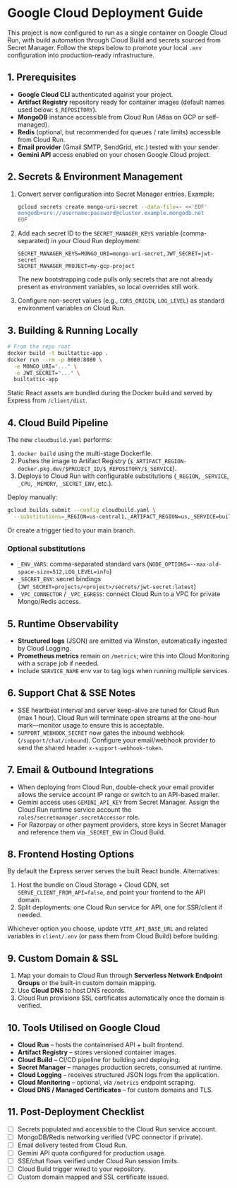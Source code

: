 # Google Cloud Deployment Guide

This project is now configured to run as a single container on Google Cloud Run, with build automation through Cloud Build and secrets sourced from Secret Manager. Follow the steps below to promote your local `.env` configuration into production-ready infrastructure.

## 1. Prerequisites

- **Google Cloud CLI** authenticated against your project.
- **Artifact Registry** repository ready for container images (default names used below: `$_REPOSITORY`).
- **MongoDB** instance accessible from Cloud Run (Atlas on GCP or self-managed).
- **Redis** (optional, but recommended for queues / rate limits) accessible from Cloud Run.
- **Email provider** (Gmail SMTP, SendGrid, etc.) tested with your sender.
- **Gemini API** access enabled on your chosen Google Cloud project.

## 2. Secrets & Environment Management

1. Convert server configuration into Secret Manager entries. Example:

   ```bash
   gcloud secrets create mongo-uri-secret --data-file=- <<'EOF'
   mongodb+srv://username:password@cluster.example.mongodb.net
   EOF
   ```

2. Add each secret ID to the `SECRET_MANAGER_KEYS` variable (comma-separated) in your Cloud Run deployment:

   ```
   SECRET_MANAGER_KEYS=MONGO_URI=mongo-uri-secret,JWT_SECRET=jwt-secret
   SECRET_MANAGER_PROJECT=my-gcp-project
   ```

   The new bootstrapping code pulls only secrets that are not already present as environment variables, so local overrides still work.

3. Configure non-secret values (e.g., `CORS_ORIGIN`, `LOG_LEVEL`) as standard environment variables on Cloud Run.

## 3. Building & Running Locally

```bash
# From the repo root
docker build -t builtattic-app .
docker run --rm -p 8080:8080 \
  -e MONGO_URI="..." \
  -e JWT_SECRET="..." \
  builtattic-app
```

Static React assets are bundled during the Docker build and served by Express from `/client/dist`.

## 4. Cloud Build Pipeline

The new `cloudbuild.yaml` performs:

1. `docker build` using the multi-stage Dockerfile.
2. Pushes the image to Artifact Registry (`$_ARTIFACT_REGION-docker.pkg.dev/$PROJECT_ID/$_REPOSITORY/$_SERVICE`).
3. Deploys to Cloud Run with configurable substitutions (`_REGION`, `_SERVICE`, `_CPU`, `_MEMORY`, `_SECRET_ENV`, etc.).

Deploy manually:

```bash
gcloud builds submit --config cloudbuild.yaml \
  --substitutions=_REGION=us-central1,_ARTIFACT_REGION=us,_SERVICE=builtattic-api
```

Or create a trigger tied to your main branch.

### Optional substitutions

- `_ENV_VARS`: comma-separated standard vars (`NODE_OPTIONS=--max-old-space-size=512,LOG_LEVEL=info`)
- `_SECRET_ENV`: secret bindings (`JWT_SECRET=projects/<project>/secrets/jwt-secret:latest`)
- `_VPC_CONNECTOR` / `_VPC_EGRESS`: connect Cloud Run to a VPC for private Mongo/Redis access.

## 5. Runtime Observability

- **Structured logs** (JSON) are emitted via Winston, automatically ingested by Cloud Logging.
- **Prometheus metrics** remain on `/metrics`; wire this into Cloud Monitoring with a scrape job if needed.
- Include `SERVICE_NAME` env var to tag logs when running multiple services.

## 6. Support Chat & SSE Notes

- SSE heartbeat interval and server keep-alive are tuned for Cloud Run (max 1 hour). Cloud Run will terminate open streams at the one-hour mark—monitor usage to ensure this is acceptable.
- `SUPPORT_WEBHOOK_SECRET` now gates the inbound webhook (`/support/chat/inbound`). Configure your email/webhook provider to send the shared header `x-support-webhook-token`.

## 7. Email & Outbound Integrations

- When deploying from Cloud Run, double-check your email provider allows the service account IP range or switch to an API-based mailer.
- Gemini access uses `GEMINI_API_KEY` from Secret Manager. Assign the Cloud Run runtime service account the `roles/secretmanager.secretAccessor` role.
- For Razorpay or other payment providers, store keys in Secret Manager and reference them via `_SECRET_ENV` in Cloud Build.

## 8. Frontend Hosting Options

By default the Express server serves the built React bundle. Alternatives:

1. Host the bundle on Cloud Storage + Cloud CDN, set `SERVE_CLIENT_FROM_API=false`, and point your frontend to the API domain.
2. Split deployments: one Cloud Run service for API, one for SSR/client if needed.

Whichever option you choose, update `VITE_API_BASE_URL` and related variables in `client/.env` (or pass them from Cloud Build) before building.

## 9. Custom Domain & SSL

1. Map your domain to Cloud Run through **Serverless Network Endpoint Groups** or the built-in custom domain mapping.
2. Use **Cloud DNS** to host DNS records.
3. Cloud Run provisions SSL certificates automatically once the domain is verified.

## 10. Tools Utilised on Google Cloud

- **Cloud Run** – hosts the containerised API + built frontend.
- **Artifact Registry** – stores versioned container images.
- **Cloud Build** – CI/CD pipeline for building and deploying.
- **Secret Manager** – manages production secrets, consumed at runtime.
- **Cloud Logging** – receives structured JSON logs from the application.
- **Cloud Monitoring** – optional, via `/metrics` endpoint scraping.
- **Cloud DNS / Managed Certificates** – for custom domains and TLS.

## 11. Post-Deployment Checklist

- [ ] Secrets populated and accessible to the Cloud Run service account.
- [ ] MongoDB/Redis networking verified (VPC connector if private).
- [ ] Email delivery tested from Cloud Run.
- [ ] Gemini API quota configured for production usage.
- [ ] SSE/chat flows verified under Cloud Run session limits.
- [ ] Cloud Build trigger wired to your repository.
- [ ] Custom domain mapped and SSL certificate issued.
